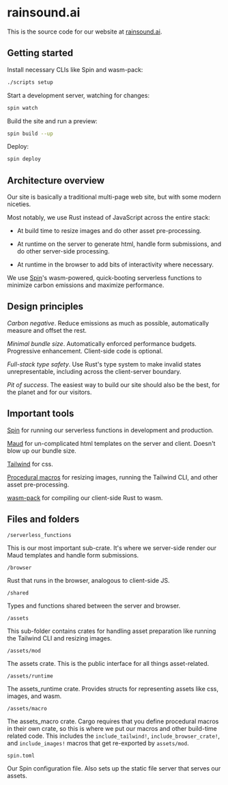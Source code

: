 # rainsound.ai

This is the source code for our website at [rainsound.ai](https://rainsound.ai).

## Getting started

Install necessary CLIs like Spin and wasm-pack:

```bash
./scripts setup
```

Start a development server, watching for changes:

```bash
spin watch
```

Build the site and run a preview:

```bash
spin build --up
```

Deploy:

```bash
spin deploy
```

## Architecture overview

Our site is basically a traditional multi-page web site, but with some modern niceties.

Most notably, we use Rust instead of JavaScript across the entire stack:

- At build time to resize images and do other asset pre-processing.

- At runtime on the server to generate html, handle form submissions, and do other server-side processing.

- At runtime in the browser to add bits of interactivity where necessary.

We use [Spin](https://www.fermyon.com/spin)'s wasm-powered, quick-booting serverless functions to minimize carbon emissions and maximize performance.

## Design principles

_Carbon negative_. Reduce emissions as much as possible, automatically measure and offset the rest.

_Minimal bundle size_. Automatically enforced performance budgets. Progressive enhancement. Client-side code is optional.

_Full-stack type safety_. Use Rust's type system to make invalid states unrepresentable, including across the client-server boundary.

_Pit of success_. The easiest way to build our site should also be the best, for the planet and for our visitors.

## Important tools

[Spin](https://www.fermyon.com/spin) for running our serverless functions in development and production.

[Maud](https://maud.lambda.xyz/) for un-complicated html templates on the server and client. Doesn't blow up our bundle size.

[Tailwind](https://tailwindcss.com/) for css.

[Procedural macros](https://blog.logrocket.com/procedural-macros-in-rust/) for resizing images, running the Tailwind CLI, and other asset pre-processing.

[wasm-pack](https://github.com/rustwasm/wasm-pack) for compiling our client-side Rust to wasm.

## Files and folders

`/serverless_functions`

This is our most important sub-crate. It's where we server-side render our Maud templates and handle form submissions.

`/browser`

Rust that runs in the browser, analogous to client-side JS.

`/shared`

Types and functions shared between the server and browser.

`/assets`

This sub-folder contains crates for handling asset preparation like running the Tailwind CLI and resizing images.

`/assets/mod`

The assets crate. This is the public interface for all things asset-related.

`/assets/runtime`

The assets_runtime crate. Provides structs for representing assets like css, images, and wasm.

`/assets/macro`

The assets_macro crate. Cargo requires that you define procedural macros in their own crate, so this is where we put our macros and other build-time related code. This includes the `include_tailwind!`, `include_browser_crate!`, and `include_images!` macros that get re-exported by `assets/mod`.

`spin.toml`

Our Spin configuration file. Also sets up the static file server that serves our assets.
